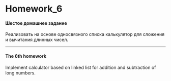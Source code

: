 ﻿Homework_6
===========

#### Шестое домашнее задание

Реализовать на основе односвязного списка калькулятор для сложения и вычитания длинных чисел.

_____________________________________________________________________________________________

#### The 6th homework

Implement calculator based on linked list for addition and subtraction of long numbers.